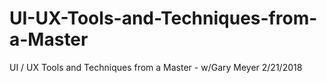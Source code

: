 # UI-UX-Tools-and-Techniques-from-a-Master
UI / UX Tools and Techniques from a Master - w/Gary Meyer 2/21/2018

